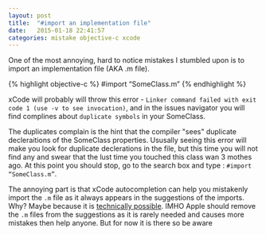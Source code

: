 ```yaml
---
layout: post
title:  "#import an implementation file"
date:   2015-01-18 22:41:57
categories: mistake objective-c xcode
---
```

One of the most annoying, hard to notice mistakes I stumbled upon is to import an implementation file (AKA .m file). 

{% highlight objective-c %}
#import “SomeClass.m”
{% endhighlight %}

xCode will probably will throw this error - `Linker command failed with exit code 1 (use -v to see invocation)`, and in the issues navigator you will find complines about `duplicate symbols` in your SomeClass.

The duplicates complain is the hint that the compiler "sees" duplicate decleraitions of the SomeClass properties. Ususally seeing this error will make you look for duplicate declerations in the file, but this time you will not find any and swear that the lust time you touched this class wan 3 mothes ago. At this point you should stop, go to the search box and type : `#import “SomeClass.m”`.

The annoying part is that xCode autocompletion can help you mistakenly import the `.m` file as it always appears in the suggestions of the imports. Why? Maybe because it is [technically possible][link-1]. IMHO Apple should remove the `.m` files from the suggestions as it is rarely needed and causes more mistakes then help anyone. But for now it is there so be aware 

[link-1]: http://stackoverflow.com/questions/9808011/import-an-m-file 